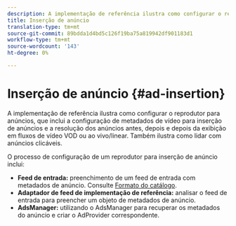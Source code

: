 ```yaml
---
description: A implementação de referência ilustra como configurar o reprodutor para anúncios, que inclui a configuração de metadados de vídeo para inserção de anúncios e a resolução dos anúncios antes, depois e depois da exibição em fluxos de vídeo VOD ou ao vivo/linear. Também ilustra como lidar com anúncios clicáveis.
title: Inserção de anúncio
translation-type: tm+mt
source-git-commit: 89bdda1d4bd5c126f19ba75a819942df901183d1
workflow-type: tm+mt
source-wordcount: '143'
ht-degree: 0%

---
```



# Inserção de anúncio {#ad-insertion}

A implementação de referência ilustra como configurar o reprodutor para anúncios, que inclui a configuração de metadados de vídeo para inserção de anúncios e a resolução dos anúncios antes, depois e depois da exibição em fluxos de vídeo VOD ou ao vivo/linear. Também ilustra como lidar com anúncios clicáveis.

O processo de configuração de um reprodutor para inserção de anúncio inclui:

* **Feed de entrada:** preenchimento de um feed de entrada com metadados de anúncio. Consulte [Formato do catálogo](../set-up-dev-environment/exploring-code/catalog-format.md).
* **Adaptador de feed de implementação de referência:**  analisar o feed de entrada para preencher um objeto de metadados de anúncio.
* **AdsManager:** utilizando o AdsManager para recuperar os metadados do anúncio e criar o AdProvider correspondente.